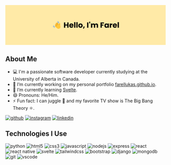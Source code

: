 ![banner](https://github.com/farellukas/farellukas/blob/main/github-banner.png)

## About Me

- 💻 I'm a passionate software developer currently studying at the University of Alberta in Canada.
- 🔭 I’m currently working on my personal portfolio [farellukas.github.io](https://github.com/farellukas/farellukas.github.io).
- 🌱 I’m currently learning [Svelte](https://svelte.dev).
- 😄 Pronouns: He/Him.
- ⚡ Fun fact: I can juggle 🤹 and my favorite TV show is The Big Bang Theory ⚛️.

[![github](https://img.shields.io/badge/GitHub-100000?style=for-the-badge&logo=github&logoColor=white)](https://github.com/farellukas) [![instagram](https://img.shields.io/badge/Instagram-E4405F?style=for-the-badge&logo=instagram&logoColor=white)](https://www.instagram.com/farellukas/) [![linkedin](https://img.shields.io/badge/LinkedIn-0077B5?style=for-the-badge&logo=linkedin&logoColor=white)](https://www.linkedin.com/in/farellukas/)

## Technologies I Use

![python](https://img.shields.io/badge/Python-3776AB?style=for-the-badge&logo=python&logoColor=white) ![html5](https://img.shields.io/badge/HTML5-E34F26?style=for-the-badge&logo=html5&logoColor=white) ![css3](https://img.shields.io/badge/CSS3-1572B6?style=for-the-badge&logo=css3&logoColor=white) ![javascript](https://img.shields.io/badge/JavaScript-323330?style=for-the-badge&logo=javascript&logoColor=F7DF1E) ![nodejs](https://img.shields.io/badge/Node.js-43853D?style=for-the-badge&logo=node.js&logoColor=white) ![express](https://img.shields.io/badge/Express.js-404D59?style=for-the-badge) ![react](https://img.shields.io/badge/React-20232A?style=for-the-badge&logo=react&logoColor=61DAFB) ![react native](https://img.shields.io/badge/React_Native-20232A?style=for-the-badge&logo=react&logoColor=61DAFB) ![svelte](https://img.shields.io/badge/Svelte-4A4A55?style=for-the-badge&logo=svelte&logoColor=FF3E00) ![tailwindcss](https://img.shields.io/badge/Tailwind_CSS-38B2AC?style=for-the-badge&logo=tailwind-css&logoColor=white) ![bootstrap](https://img.shields.io/badge/Bootstrap-563D7C?style=for-the-badge&logo=bootstrap&logoColor=white) ![django](https://img.shields.io/badge/Django-092E20?style=for-the-badge&logo=django&logoColor=white) ![mongodb](https://img.shields.io/badge/MongoDB-4EA94B?style=for-the-badge&logo=mongodb&logoColor=white) ![git](https://img.shields.io/badge/GIT-E44C30?style=for-the-badge&logo=git&logoColor=white) ![vscode](https://img.shields.io/badge/Visual_Studio_Code-0078D4?style=for-the-badge&logo=visual%20studio%20code&logoColor=white)
